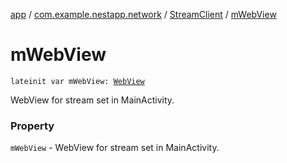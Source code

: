 [app](../../index.md) / [com.example.nestapp.network](../index.md) / [StreamClient](index.md) / [mWebView](./m-web-view.md)

# mWebView

`lateinit var mWebView: `[`WebView`](https://developer.android.com/reference/android/webkit/WebView.html)

WebView for stream set in MainActivity.

### Property

`mWebView` - WebView for stream set in MainActivity.